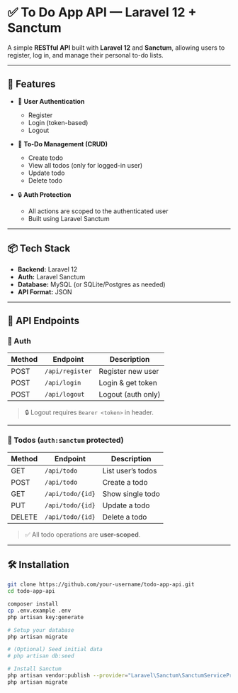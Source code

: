 # ✅ To Do App API — Laravel 12 + Sanctum

A simple **RESTful API** built with **Laravel 12** and **Sanctum**, allowing users to register, log in, and manage their personal to-do lists.

---

## 🚀 Features

- 🔐 **User Authentication**
  - Register
  - Login (token-based)
  - Logout

- 📝 **To-Do Management (CRUD)**
  - Create todo
  - View all todos (only for logged-in user)
  - Update todo
  - Delete todo

- 🔒 **Auth Protection**
  - All actions are scoped to the authenticated user
  - Built using Laravel Sanctum

---

## 📦 Tech Stack

- **Backend:** Laravel 12
- **Auth:** Laravel Sanctum
- **Database:** MySQL (or SQLite/Postgres as needed)
- **API Format:** JSON

---

## 📂 API Endpoints

### 🔐 Auth

| Method | Endpoint       | Description        |
|--------|----------------|--------------------|
| POST   | `/api/register` | Register new user |
| POST   | `/api/login`    | Login & get token |
| POST   | `/api/logout`   | Logout (auth only) |

> 🔒 Logout requires `Bearer <token>` in header.

---

### 📝 Todos (`auth:sanctum` protected)

| Method | Endpoint        | Description       |
|--------|------------------|-------------------|
| GET    | `/api/todo`       | List user’s todos |
| POST   | `/api/todo`       | Create a todo     |
| GET    | `/api/todo/{id}`  | Show single todo  |
| PUT    | `/api/todo/{id}`  | Update a todo     |
| DELETE | `/api/todo/{id}`  | Delete a todo     |

> ✅ All todo operations are **user-scoped**.

---

## 🛠️ Installation

```bash
git clone https://github.com/your-username/todo-app-api.git
cd todo-app-api

composer install
cp .env.example .env
php artisan key:generate

# Setup your database
php artisan migrate

# (Optional) Seed initial data
# php artisan db:seed

# Install Sanctum
php artisan vendor:publish --provider="Laravel\Sanctum\SanctumServiceProvider"
php artisan migrate
